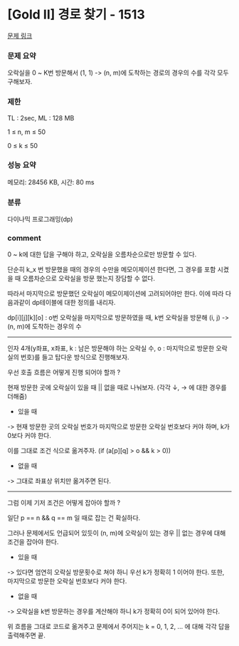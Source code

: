 
# [Gold II] 경로 찾기 - 1513

[문제 링크](https://www.acmicpc.net/problem/1513)

### 문제 요약

<p> 오락실을 0 ~ K번 방문해서 (1, 1) -> (n, m)에 도착하는 경로의 경우의 수를 각각 모두 구해보자.  </p>

### 제한

TL : 2sec, ML : 128 MB

1 ≤ n, m ≤ 50

0 ≤ k ≤ 50

### 성능 요약

메모리: 28456 KB, 시간: 80 ms

### 분류

다이나믹 프로그래밍(dp)

### comment

0 ~ k에 대한 답을 구해야 하고, 오락실을 오름차순으로만 방문할 수 있다.

단순히 k_x 번 방문했을 때의 경우의 수만을 메모이제이션 한다면, 그 경우를 포함 시켰을 때 오름차순으로 오락실을 방문 했는지 장담할 수 없다.

따라서 마지막으로 방문했던 오락실이 메모이제이션에 고려되어야만 한다. 이에 따라 다음과같이 dp테이블에 대한 정의를 내리자.

dp[i][j][k][o] : o번 오락실을 마지막으로 방문하였을 때, k번 오락실을 방문해 (i, j) -> (n, m)에 도착하는 경우의 수

--------------------------------------------------------------------------------------------------------------------------------------------

인자 4개(y좌표, x좌표, k : 남은 방문해야 하는 오락실 수, o : 마지막으로 방문한 오락실의 번호)를 들고 탑다운 방식으로 진행해보자.

우선 호출 흐름은 어떻게 진행 되어야 할까 ?

현재 방문한 곳에 오락실이 있을 때 || 없을 때로 나눠보자. (각각 ↓, → 에 대한 경우를 더해줌)

* 있을 때

->  현재 방문한 곳의 오락실 번호가 마지막으로 방문한 오락실 번호보다 커야 하며, k가 0보다 커야 한다.

이를 그대로 조건 식으로 옮겨주자. (if (a[p][q] > o && k > 0))

* 없을 때

-> 그대로 좌표상 위치만 옮겨주면 된다.

--------------------------------------------------------------------------------------------------------------------------------------------

그럼 이제 기저 조건은 어떻게 잡아야 할까 ?

일단 p == n && q == m 일 때로 잡는 건 확실하다.

그러나 문제에서도 언급되어 있듯이 (n, m)에 오락실이 있는 경우 || 없는 경우에 대해 조건을 잡아야 한다.

* 있을 때

-> 있다면 엄연히 오락실 방문횟수로 쳐야 하니 우선 k가 정확히 1 이어야 한다. 또한, 마지막으로 방문한 오락실 번호보다 커야 한다.

* 없을 때

-> 오락실을 k번 방문하는 경우를 계산해야 하니 k가 정확히 0이 되어 있어야 한다.

위 흐름을 그대로 코드로 옮겨주고 문제에서 주어지는 k = 0, 1, 2, ... 에 대해 각각 답을 출력해주면 끝.
